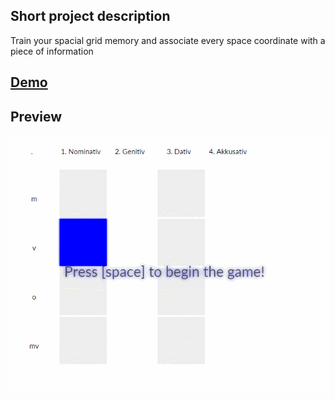 ## Short project description
Train your spacial grid memory and associate every space coordinate with a piece of information 

## [Demo](http://mechanicious.github.io/spacial-cursor/)

## Preview 
![](https://github.com/mechanicious/spacial-cursor/blob/gh-pages/preview-init.gif?raw=true)
